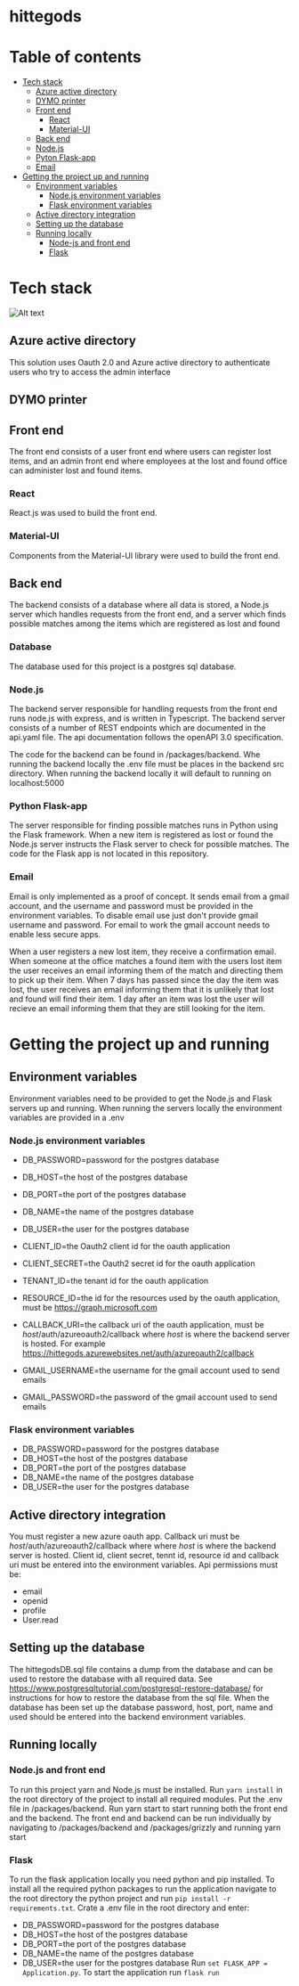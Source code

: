# hittegods
# Table of contents
- [Tech stack](#tech-stack)
  * [Azure active directory](#azure-active-directory)
  * [DYMO printer](#dymo-printer)
  * [Front end](#front-end)
    + [React](#react)
    + [Material-UI](#material-ui)
  * [Back end](#database)
  * [Node.js](#nodejs)
  * [Pyton Flask-app](#python-flask-app)
  * [Email](#email)
- [Getting the project up and running](#getting-the-project-up-and-running)
  * [Environment variables](#environment-variables)
    + [Node.js environment variables](#nodejs-environment-variables)
    + [Flask environment variables](#flask-environment-variables)
  * [Active directory integration](#active-directory-integration)
  * [Setting up the database](#setting-up-the-database)
  * [Running locally](#running-locally)
    + [Node-js and front end](#nodejs-and-front-end)
    + [Flask](#flask)
    

# Tech stack
![Alt text](./TechStackHittegodsATB.png?raw=true "Title")
## Azure active directory
This solution uses Oauth 2.0 and Azure active directory to authenticate users
who try to access the admin interface

## DYMO printer

## Front end
The front end consists of a user front end where users can register lost
items, and an admin front end where employees at the lost and found office
can administer lost and found items.
### React
React.js was used to build the front end.
### Material-UI
Components from the Material-UI library were used to build the front end.

## Back end
The backend consists of a database where all data is stored, a Node.js server
which handles requests from the front end, and a server which finds possible
matches among the items which are registered as lost and found
### Database
The database used for this project is a postgres sql database.


### Node.js
The backend server responsible for handling requests from the front end
runs node.js with express, and is written in Typescript.
The backend server consists of a number of REST endpoints which
are documented in the api.yaml file. The api documentation follows the openAPI 3.0 specification.

The code for the backend can be found in /packages/backend. Whe running
the backend locally the .env file must be places in the backend src
directory. When running the backend locally it will default to
running on localhost:5000

### Python Flask-app
The server responsible for finding possible matches runs in Python
using the Flask framework. When a new item is registered as lost or found
the Node.js server instructs the Flask server to check for possible matches.
The code for the Flask app is not located in this repository.

### Email
Email is only implemented as a proof of concept. It sends email from a
gmail account, and the username and password must be provided in the
environment variables. To disable email use just don't provide gmail
username and password. For email to work the gmail account needs to
enable less secure apps.

When a user registers a new lost item, they receive a confirmation email.
When someone at the office matches a found item with the users lost item
the user receives an email informing them of the match and directing
them to pick up their item. When 7 days has passed since the day the
item was lost, the user receives an email informing them that it is unlikely
that lost and found will find their item. 1 day after an item was lost the user
will recieve an email informing them that they are still looking for the item.


# Getting the project up and running
## Environment variables
Environment variables need to be provided to get the Node.js and
Flask servers up and running. When running the servers locally the environment
variables are provided in a .env

### Node.js environment variables
- DB_PASSWORD=password for the postgres database
- DB_HOST=the host of the postgres database
- DB_PORT=the port of the postgres database
- DB_NAME=the name of the postgres database
- DB_USER=the user for the postgres database

- CLIENT_ID=the Oauth2 client id for the oauth application
- CLIENT_SECRET=the Oauth2 secret id for the oauth application
- TENANT_ID=the tenant id for the oauth application
- RESOURCE_ID=the id for the resources used by the oauth application, must be
https://graph.microsoft.com
- CALLBACK_URI=the callback uri of the oauth application, must be *host*/auth/azureoauth2/callback where *host* is where the backend server is hosted. For example https://hittegods.azurewebsites.net/auth/azureoauth2/callback

- GMAIL_USERNAME=the username for the gmail account used to send emails
- GMAIL_PASSWORD=the password of the gmail account used to send emails

### Flask environment variables
- DB_PASSWORD=password for the postgres database
- DB_HOST=the host of the postgres database
- DB_PORT=the port of the postgres database
- DB_NAME=the name of the postgres database
- DB_USER=the user for the postgres database

## Active directory integration
You must register a new azure oauth app.
Callback uri must be *host*/auth/azureoauth2/callback
where where *host* is where the backend server is hosted.
Client id, client secret, tennt id, resource id and callback uri must
be entered into the environment variables.
Api permissions must be:
- email
- openid
- profile
- User.read
## Setting up the database
The hittegodsDB.sql file contains a dump from the database and
can be used to restore the database with all required data.
See https://www.postgresqltutorial.com/postgresql-restore-database/
for instructions for how to restore the database from the sql file.
When the database has been set up the database password, host, port, name and used
should be entered into the backend environment variables.
## Running locally
### Node.js and front end
To run this project yarn and Node.js must be installed.
Run `yarn install` in the root directory of the project to install
all required modules. Put the .env file in /packages/backend. Run yarn start to start running both the front end
and the backend. The front end and backend can be run individually
by navigating to /packages/backend and /packages/grizzly and running
yarn start

### Flask
To run the flask application locally you need python and pip installed.
To install all the required python packages to run the application navigate to the root directory
the python project and run `pip install -r requirements.txt`.
Crate a .env file in the root directory and enter:
- DB_PASSWORD=password for the postgres database
- DB_HOST=the host of the postgres database
- DB_PORT=the port of the postgres database
- DB_NAME=the name of the postgres database
- DB_USER=the user for the postgres database
Run `set FLASK_APP = Application.py`.
To start the application run `flask run`
